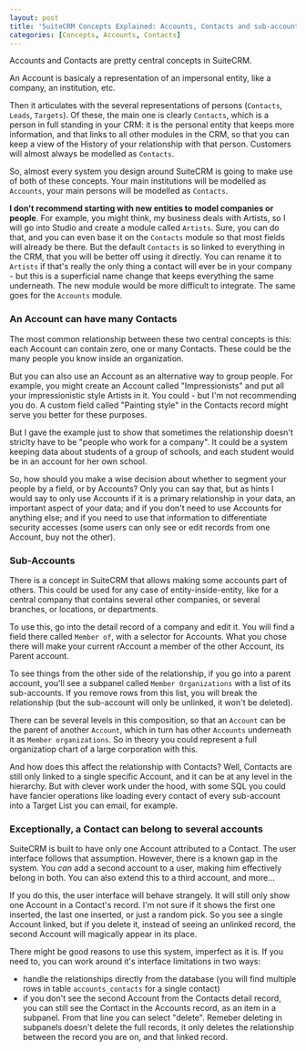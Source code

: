 ```yaml
---
layout: post
title: 'SuiteCRM Concepts Explained: Accounts, Contacts and sub-accounts'
categories: [Concepts, Accounts, Contacts]
---
```



Accounts and Contacts are pretty central concepts in SuiteCRM. 

An Account is basicaly a representation of an impersonal entity, like a company, an institution, etc. 

Then it articulates with the several representations of persons (`Contacts`, `Leads`, `Targets`). Of these, the main one is clearly `Contacts`, which is a person in full standing in your CRM: it is the personal entity that keeps more information, and that links to all other modules in the CRM, so that you can keep a view of the History of your relationship with that person. Customers will almost always be modelled as `Contacts`.

So, almost every system you design around SuiteCRM is going to make use of both of these concepts. Your main institutions will be modelled as `Accounts`, your main persons will be modelled as `Contacts`. 

**I don't recommend starting with new entities to model companies or people**. For example, you might think, my business deals with Artists, so I will go into Studio and create a module called `Artists`. Sure, you can do that, and you can even base it on the `Contacts` module so that most fields will already be there. But the default `Contacts` is so linked to everything in the CRM, that you will be better off using it directly. You can rename it to `Artists` if that's really the only thing a contact will ever be in your company - but this is a superficial name change that keeps everything the same underneath. The new module would be more difficult to integrate. The same goes for the `Accounts` module.

### An Account can have many Contacts ### 

The most common relationship between these two central concepts is this: each Account can contain zero, one or many Contacts. These could be the many people you know inside an organization.

But you can also use an Account as an alternative way to group people. For example, you might create an Account called "Impressionists" and put all your impressionistic style Artists in it. You could - but I'm not recommending you do. A custom field called "Painting style" in the Contacts record might serve you better for these purposes.

But I gave the example just to show that sometimes the relationship doesn't striclty have to be "people who work for a company". It could be a system keeping data about students of a group of schools, and each student would be in an account for her own school.

So, how should you make a wise decision about whether to segment your people by a field, or by Accounts? Only you can say that, but as hints I would say to only use Accounts if it is a primary relationship in your data, an important aspect of your data; and if you don't need to use Accounts for anything else; and if you need to use that information to differentiate security accesses (some users can only see or edit records from one Account, buy not the other).

### Sub-Accounts ###

There is a concept in SuiteCRM that allows making some accounts part of others. This could be used for any case of entity-inside-entity, like for a central company that contains several other companies, or several branches, or locations, or departments.

To use this, go into the detail record of a company and edit it. You will find a field there called `Member of`, with a selector for Accounts. What you chose there will make your current rAccount a member of the other Account, its Parent account.

To see things from the other side of the relationship, if you go into a parent account, you'll see a subpanel called `Member Organizations` with a list of its sub-accounts. If you remove rows from this list, you will break the relationship (but the sub-account will only be unlinked, it won't be deleted).

There can be several levels in this composition, so that an `Account` can be the parent of another `Account`, which in turn has other `Accounts` underneath it as `Member organizations`. So in theory you could represent a full organizatiop chart of a large corporation with this.

And how does this affect the relationship with Contacts? Well, Contacts are still only linked to a single specific Account, and it can be at any level in the hierarchy. But with clever work under the hood, with some SQL you could have fancier operations like loading every contact of every sub-account into a Target List you can email, for example.



### Exceptionally, a Contact can belong to several accounts ###

SuiteCRM is built to have only one Account attributed to a Contact. The user interface follows that assumption. However, there is a known gap in the system. You _can_ add a second account to a user, making him effectively belong in both. You can also extend this to a third account, and more... 

If you do this, the user interface will behave strangely. It will still only show one Account in a Contact's record. I'm not sure if it shows the first one inserted, the last one inserted, or just a random pick. So you see a single Account linked, but if you delete it, instead of seeing an unlinked record, the second Account will magically appear in its place.

There might be good reasons to use this system, imperfect as it is. If you need to, you can work around it's interface limitations in two ways:

- handle the relationships directly from the database (you will find multiple rows in table `accounts_contacts` for a single contact)
- if you don't see the second Account from the Contacts detail record, you can still see the Contact in the Accounts record, as an item in a subpanel. From that line you can select "delete". Remeber deleting in subpanels doesn't delete the full records, it only deletes the relationship between the record you are on, and that linked record.


